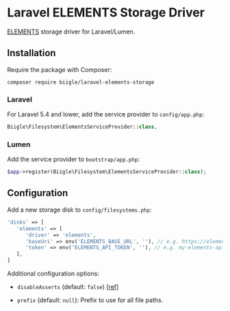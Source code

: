 # Laravel ELEMENTS Storage Driver

[ELEMENTS](https://elements.tv) storage driver for Laravel/Lumen.

## Installation

Require the package with Composer:

```
composer require biigle/laravel-elements-storage
```

### Laravel

For Laravel 5.4 and lower, add the service provider to `config/app.php`:

```php
Biigle\Filesystem\ElementsServiceProvider::class,
```

### Lumen

Add the service provider to `bootstrap/app.php`:
```php
$app->register(Biigle\Filesystem\ElementsServiceProvider::class);
```

## Configuration

Add a new storage disk to `config/filesystems.php`:

```php
'disks' => [
   'elements' => [
      'driver' => 'elements',
      'baseUri' => env('ELEMENTS_BASE_URL', ''), // e.g. https://elements.example.com
      'token' => env('ELEMENTS_API_TOKEN', ''), // e.g. my-elements-api-token
   ],
]
```

Additional configuration options:

- `disableAsserts` (default: `false`) [[ref]](https://flysystem.thephpleague.com/docs/advanced/performance/)

- `prefix` (default: `null`): Prefix to use for all file paths.

